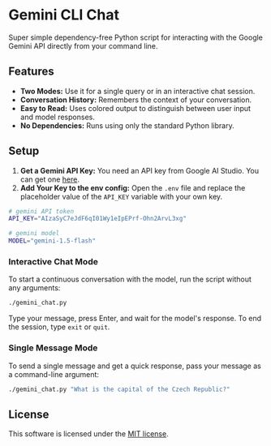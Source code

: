 # Gemini CLI Chat
Super simple dependency-free Python script for interacting with the Google Gemini API directly from your command line.

## Features
- **Two Modes:** Use it for a single query or in an interactive chat session.
- **Conversation History:** Remembers the context of your conversation.
- **Easy to Read:** Uses colored output to distinguish between user input and model responses.
- **No Dependencies:** Runs using only the standard Python library.

## Setup
1.  **Get a Gemini API Key:** You need an API key from Google AI Studio. You can get one [here](https://aistudio.google.com/app/apikey).
2.  **Add Your Key to the env config:** Open the `.env` file and replace the placeholder value of the `API_KEY` variable with your own key. 
```sh
# gemini API token
API_KEY="AIzaSyC7eJdF6qI01Wy1eIpEPrf-Ohn2ArvL3xg"

# gemini model
MODEL="gemini-1.5-flash"
```

### Interactive Chat Mode
To start a continuous conversation with the model, run the script without any arguments:
```sh
./gemini_chat.py
```
Type your message, press Enter, and wait for the model's response. To end the session, type `exit` or `quit`.

### Single Message Mode
To send a single message and get a quick response, pass your message as a command-line argument:
```sh
./gemini_chat.py "What is the capital of the Czech Republic?"
```

## License
This software is licensed under the [MIT license](LICENSE). 
